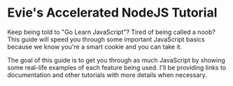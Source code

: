 # Evie's Accelerated NodeJS Tutorial

Keep being told to "Go Learn JavaScript"? Tired of being called a noob? This guide will speed you through some important JavaScript basics because we know you're a smart cookie and you can take it.

The goal of this guide is to get you through as much JavaScript by showing some real-life examples of each feature being used. I'll be providing links to documentation and other tutorials with more details when necessary.

